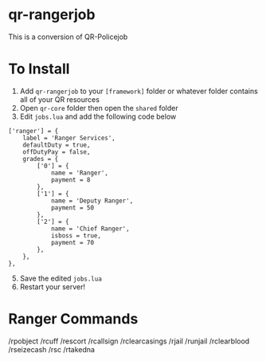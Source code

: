 # qr-rangerjob
This is a conversion of QR-Policejob

# To Install
1. Add `qr-rangerjob` to your `[framework]` folder or whatever folder contains all of your QR resources
2. Open `qr-core` folder then open the `shared` folder
3. Edit `jobs.lua` and add the following code below

```
['ranger'] = {
    label = 'Ranger Services',
    defaultDuty = true,
    offDutyPay = false,
    grades = {
        ['0'] = {
            name = 'Ranger',
            payment = 8
        },
        ['1'] = {
            name = 'Deputy Ranger',
            payment = 50
        },
        ['2'] = {
            name = 'Chief Ranger',
            isboss = true,
            payment = 70
        },
    },
},
```

5. Save the edited `jobs.lua` 
6. Restart your server!

# Ranger Commands
/rpobject
/rcuff
/rescort
/rcallsign
/rclearcasings
/rjail
/runjail
/rclearblood
/rseizecash
/rsc
/rtakedna
